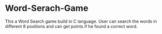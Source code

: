 # Word-Serach-Game
This a Word Search game build in C language. User can search the words in different 8 positions and can get points if he found a correct word.
